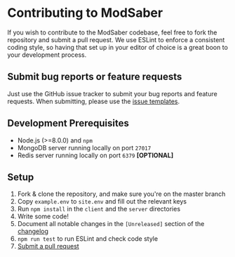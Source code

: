 # Contributing to ModSaber
If you wish to contribute to the ModSaber codebase, feel free to fork the repository and submit a pull request. We use ESLint to enforce a consistent coding style, so having that set up in your editor of choice is a great boon to your development process.

## Submit bug reports or feature requests
Just use the GitHub issue tracker to submit your bug reports and feature requests. When submitting, please use the [issue templates](https://github.com/lolPants/ModSaber/issues/new/choose).

## Development Prerequisites
- Node.js (>=8.0.0) and `npm`
- MongoDB server running locally on port `27017`
- Redis server running locally on port `6379` **[OPTIONAL]**

## Setup
1. Fork & clone the repository, and make sure you're on the master branch
2. Copy `example.env` to `site.env` and fill out the relevant keys
3. Run `npm install` in the `client` and the `server` directories
4. Write some code!
5. Document all notable changes in the `[Unreleased]` section of the [changelog](https://github.com/lolPants/ModSaber/blob/master/CHANGELOG.md)
6. `npm run test` to run ESLint and check code style
7. [Submit a pull request](https://github.com/lolPants/ModSaber/compare)
